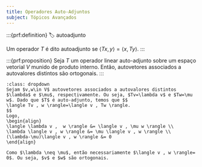 ```yaml
---
title: Operadores Auto-Adjuntos
subject: Tópicos Avançados
---
```


:::{prf:definition}
:label: autoadjunto

Um operador $T$ é dito autoadjunto se $\langle Tx, y \rangle = \langle x, Ty \rangle$.
:::

:::{prf:proposition}
Seja $T$ um operador linear auto-adjunto sobre um espaço vetorial $V$ munido de produto interno. Então, autovetores associados a autovalores distintos são ortogonais.
:::

```{admonition} Demonstração
:class: dropdown
Sejam $v,w\in V$ autovetores associados a autovalores distintos $\lambda$ e $\mu$, respectivamente. Ou seja, $Tv=\lambda v$ e $Tw=\mu w$. Dado que $T$ é auto-adjunto, temos que $$
\langle Tv , w \rangle=\langle v , Tw \rangle.
$$
Logo, 
\begin{align}
\langle \lambda v ,  w \rangle &= \langle v , \mu w \rangle \\
\lambda \langle v , w \rangle &= \mu \langle v , w \rangle \\
(\lambda-\mu)\langle v , w \rangle &= 0
\end{align}

Como $\lambda \neq \mu$, então necessariamente $\langle v , w \rangle= 0$. Ou seja, $v$ e $w$ são ortogonais.
```
